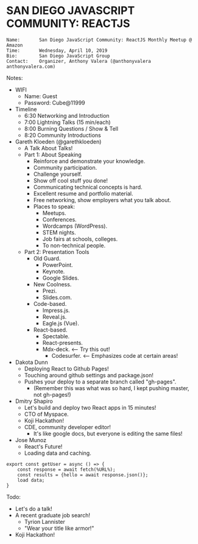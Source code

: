 # SAN DIEGO JAVASCRIPT COMMUNITY: REACTJS

```
Name:       San Diego JavaScript Community: ReactJS Monthly Meetup @ Amazon
Time:       Wednesday, April 10, 2019
Bio:        San Diego JavaScript Group
Contact:    Organizer, Anthony Valera (@anthonyvalera anthonyvalera.com)
```

Notes:

- WIFI
  - Name: Guest
  - Password: Cube@11999
- Timeline
  - 6:30 Networking and Introduction
  - 7:00 Lightning Talks (15 min/each)
  - 8:00 Burning Questions / Show & Tell
  - 8:20 Community Introductions
- Gareth Kloeden (@garethkloeden)
  - A Talk About Talks!
  - Part 1: About Speaking
    - Reinforce and demonstrate your knowledge.
    - Community participation.
    - Challenge yourself.
    - Show off cool stuff you done!
    - Communicating technical concepts is hard.
    - Excellent resume and portfolio material.
    - Free networking, show employers what you talk about.
    - Places to speak:
      - Meetups.
      - Conferences.
      - Wordcamps (WordPress).
      - STEM nights.
      - Job fairs at schools, colleges.
      - To non-technical people.
  - Part 2: Presentation Tools
    - Old Guard.
      - PowerPoint.
      - Keynote.
      - Google Slides.
    - New Coolness.
      - Prezi.
      - Slides.com.
    - Code-based.
      - Impress.js.
      - Reveal.js.
      - Eagle.js (Vue).
    - React-based.
      - Spectable.
      - React-presents.
      - Mdx-deck. <-- Try this out!
        - Codesurfer. <-- Emphasizes code at certain areas!
- Dakota Dunn
  - Deploying React to Github Pages!
  - Touching around github settings and package.json!
  - Pushes your deploy to a separate branch called "gh-pages".
    - (Remember this was what was so hard, I kept pushing master, not gh-pages!)
- Dmitry Shapiro
  - Let's build and deploy two React apps in 15 minutes!
  - CTO of Myspace.
  - Koji Hackathon!
  - CDE, community developer editor!
    - It's like google docs, but everyone is editing the same files!
- Jose Munoz
  - React's Future!
  - Loading data and caching.

```
export const getUser = async () => {
    const response = await fetch(%URL%);
    const results = {hello = await response.json()};
    load data;
}
```

Todo:

- Let's do a talk!
- A recent graduate job search!
  - Tyrion Lannister
  - "Wear your title like armor!"
- Koji Hackathon!
